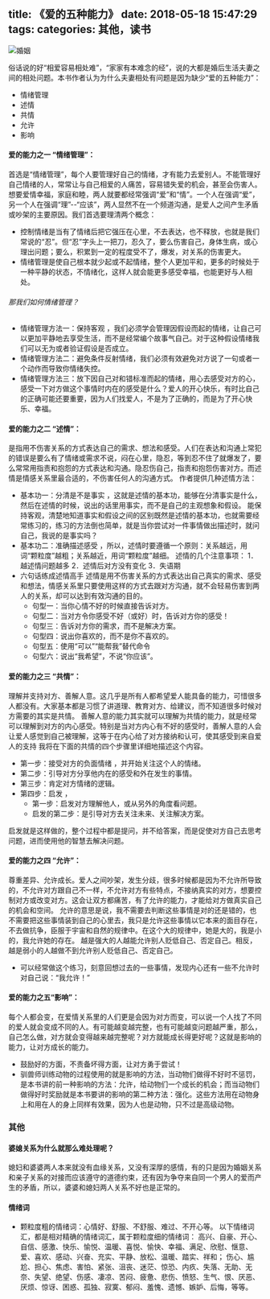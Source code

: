 title: 《爱的五种能力》
date: 2018-05-18 15:47:29
tags:
categories: 其他，读书
---


![婚姻](https://upload-images.jianshu.io/upload_images/1534431-3d4f8c42a02709af.png?imageMogr2/auto-orient/strip%7CimageView2/2/w/1240)

俗话说的好“相爱容易相处难”，“家家有本难念的经”，说的大都是婚后生活夫妻之间的相处问题。本书作者认为为什么夫妻相处有问题是因为缺少“爱的五种能力”：
- 情绪管理
- 述情
- 共情
- 允许
- 影响

#### 爱的能力之一 “情绪管理”： ﻿
首选是“情绪管理”，每个人要管理好自己的情绪，才有能力去爱别人。不能管理好自己情绪的人，常常让与自己相爱的人痛苦，容易错失爱的机会，甚至会伤害人。 ﻿想要爱情幸福，家庭和睦，两人就要都经常强调“爱”和“情”。一个人在强调“爱”，另一个人在强调“理”--“应该”，两人显然不在一个频道沟通，是爱人之间产生矛盾或吵架的主要原因。我们首选要理清两个概念：
- 控制情绪是当有了情绪后把它强压在心里，不去表达，也不释放，也就是我们常说的“忍”。但“忍”字头上一把刀，忍久了，要么伤害自己，身体生病，或心理出问题；要么，积累到一定的程度受不了，爆发，对关系的伤害更大。 ﻿
- 情绪管理是使自己根本就少起或不起情绪，整个人更加平和，更多的时候处于一种平静的状态，不情绪化，这样人就会能更多感受幸福，也能更好与人相处。 ﻿

###### 那我们如何情绪管理？
- 情绪管理方法一：保持客观 ﻿，我们必须学会管理因假设而起的情绪，让自己可以更加平静地去享受生活，而不是经常编个故事气自己。对于这种假设情绪我们可以无为或者验证假设是否成立。
- 情绪管理方法二：避免条件反射情绪，我们必须有效避免对方说了一句或者一个动作而导致你情绪失控。
- 情绪管理方法三：放下因自己对和错标准而起的情绪，用心去感受对方的心，感受一下对方做这个事情时内在的感受是什么？爱人的开心快乐，有时比自己的正确可能还要重要，因为人们找爱人，不是为了正确的，而是为了开心快乐、幸福﻿。

#### 爱的能力之二 “述情”： ﻿﻿
﻿是指用不伤害关系的方式表达自己的需求、想法和感受。人们在表达和沟通上常犯的错误是要么有了情绪或需求不说，闷在心里，隐忍，等到忍不住了就爆发了，要么常常用指责和抱怨的方式表达和沟通。隐忍伤自己，指责和抱怨伤害对方。而述情是情感关系里最合适的，不伤害任何人的沟通方式。 ﻿﻿作者提供几种述情方法：
- 基本功一：分清是不是事实 ，这就是述情的基本功，能够在分清事实是什么，然后在述情的时候，说出的话里用事实，而不是自己的主观想象和假设。 
能保持客观，清楚地知道事实和假设之间的区别既然是述情的基本功，也就需要经常练习的，练习的方法倒也简单，就是当你尝试对一件事情做出描述时，就问自己，我说的是事实吗？ 
- 基本功二：准确描述感受 ，所以，述情时要遵循一个原则：关系越远，用词“颗粒度”越粗；关系越近，用词“颗粒度”越细。 
述情的几个注意事项： 
1．越述情问题越多 
2．述情后对方没有变化 
3．失语期 
- 六句话练成述情高手 
述情是用不伤害关系的方式表达出自己真实的需求、感受和想法，情感关系里只要使用这样的方式去跟对方沟通，就不会轻易伤害到两人的关系，却可以达到有效沟通的目的。 
  - 句型一：当你心情不好的时候直接告诉对方。 
  - 句型二：当对方令你感受不好（或好）时，告诉对方你的感受！ 
  - 句型三：告诉对方你的需求，而不是解决方案。
  - 句型四：说出你喜欢的，而不是你不喜欢的。 
  - 句型五：使用“可以”“能帮我”替代命令
  - 句型六：说出“我希望”，不说“你应该”。 

#### 爱的能力之三 “共情”： ﻿﻿
理解并支持对方、善解人意。这几乎是所有人都希望爱人能具备的能力，可惜很多人都没有。大家基本都是习惯了讲道理、教育对方、给建议，而不知道很多时候对方需要的其实是共情。 ﻿﻿善解人意的能力其实就可以理解为共情的能力，就是经常可以理解到对方的内心感受。特别是当对方内心有不好的感受时，善解人意的人会让爱人感觉到自己被理解，这等于在内心给了对方接纳和认可，使其感受到来自爱人的支持
我将在下面的共情的四个步骤里详细地描述这个内容。 
- 第一步：接受对方的负面情绪 ，并开始关注这个人的情绪。
- 第二步：引导对方分享他内在的感受和外在发生的事情。
- 第三步：肯定对方情绪的逻辑。
- 第四步：启发 ，
  - 第一步：启发对方理解他人，或从另外的角度看问题。 
  - 启发的第二步：是引导对方去关注未来、关注解决方案。 

启发就是这样做的，整个过程中都是提问，并不给答案，而是促使对方自己去思考问题，进而使用他的智慧去解决问题。

#### 爱的能力之四 “允许”： ﻿﻿
尊重差异、允许成长。爱人之间吵架，发生分歧，很多时候都是因为不允许所导致的，不允许对方跟自己不一样，不允许对方有些特点，不接纳真实的对方，想要控制对方或改变对方。这会让双方都痛苦，有了允许的能力，才能给对方做真实自己的机会和空间。 ﻿﻿允许的意思是说，我不需要去判断这些事情是对的还是错的，也不需要把这些事情装到自己的心里去，我只是允许这些事情以它本来的面目存在，不去做抗争，臣服于宇宙和自然的规律中。在这个大的规律中，她是大的，我是小的，我允许她的存在。 越是强大的人越能允许别人贬低自己、否定自己。相反，越是弱小的人越做不到允许别人贬低自己、否定自己。 
- 可以经常做这个练习，刻意回想过去的一些事情，发现内心还有一些不允许时对自己说：“我允许！” 

#### 爱的能力之五“影响”： ﻿﻿
每个人都会变，在爱情关系里的人们更是会因为对方而变，可以说一个人找了不同的爱人就会变成不同的人。有可能越变越完整，也有可能越变问题越严重，那么，自己怎么做，对方就会变得越来越完整呢？对方就能成长得更好呢？这就是影响的能力，让对方成长的能力。 
- ﻿﻿鼓励好的方面，不责备坏得方面，让对方勇于尝试！
- 驯兽师训练动物的过程使用的就是影响的方法，当动物们做得不好时不惩罚，是本书讲的前一种影响的方法：允许，给动物们一个成长的机会；而当动物们做得好时奖励就是本书要讲的影响的第二种方法：强化。这些方法用在动物身上和用在人的身上同样有效果，因为人也是动物，只不过是高级动物。


### 其他
#### 婆媳关系为什么就那么难处理呢？ ﻿
媳妇和婆婆两人本来就没有血缘关系，又没有深厚的感情，有的只是因为婚姻关系和亲子关系的对接而应该遵守的道德约束，还有因为争夺来自同一个男人的爱而产生的矛盾，所以，婆婆和媳妇两人关系不好也是正常的。
#### 情绪词
- 颗粒度粗的情绪词：心情好、舒服、不舒服、难过、不开心等。 
以下情绪词汇，都是相对精确的情绪词汇，属于颗粒度细的情绪词： 
高兴、自豪、开心、自信、感激、快乐、愉悦、温暖、喜悦、愉快、幸福、满足、欣慰、惬意、爱、喜欢、感动、兴奋、充实、平静、放松、温暖、踏实、祥和； 
伤心、尴尬、担心、焦虑、害怕、紧张、沮丧、迷茫、惊恐、内疚、失落、无助、无奈、失望、绝望、伤感、凄凉、苦闷、疲惫、悲伤、愤怒、生气、恨、厌恶、厌烦、惊讶、困惑、孤独、寂寞、郁闷、羞愧、遗憾、嫉妒、后悔，等等。 

